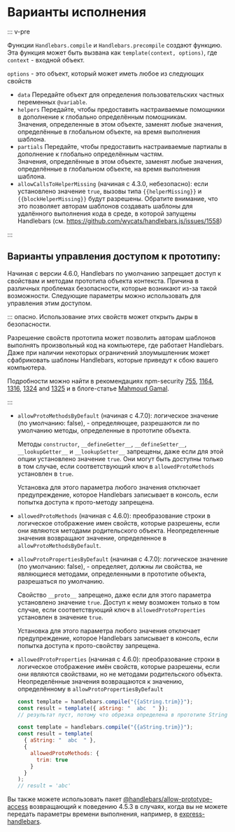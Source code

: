 # Варианты исполнения

::: v-pre

Функции `Handlebars.compile` и `Handlebars.precompile` создают функцию. Эта функция может быть вызвана как `template(context, options)`, где `context` - входной объект.

`options` - это объект, который может иметь любое из следующих свойств

- `data` Передайте объект для определения пользовательских частных переменных `@variable`.
- `helpers` Передайте, чтобы предоставить настраиваемые помощники в дополнение к глобально определённым помощникам.  
  Значения, определенные в этом объекте, заменят любые значения, определённые в глобальном объекте, на время выполнения шаблона.
- `partials` Передайте, чтобы предоставить настраиваемые партиалы в дополнение к глобально определённым частям.  
  Значения, определённые в этом объекте, заменят любые значения, определённые в глобальном объекте, на время выполнения шаблона.
- `allowCallsToHelperMissing` (начиная с 4.3.0, небезопасно): если установлено значение `true`, вызовы типа `{{helperMissing}}` и `{{blockHelperMissing}}` будут разрешены. Обратите внимание, что это позволяет авторам шаблонов создавать шаблоны для удалённого выполнения кода в среде, в которой запущены Handlebars (см. https://github.com/wycats/handlebars.js/issues/1558)

:::

## Варианты управления доступом к прототипу:

Начиная с версии 4.6.0, Handlebars по умолчанию запрещает доступ к свойствам и методам прототипа объекта контекста.
Причина в различных проблемах безопасности, которые возникают из-за такой возможности. Следующие параметры можно использовать для управления этим доступом.

::: опасно. Использование этих свойств может открыть дыры в безопасности.

Разрешение свойств прототипа может позволить авторам шаблонов выполнять произвольный код на компьютере, где работает Handlebars. Даже при наличии некоторых ограничений злоумышленник может сфабриковать шаблоны Handlebars, которые приведут к сбою вашего компьютера.

Подробности можно найти в рекомендациях npm-security [755](https://www.npmjs.com/advisories/755),
[1164](https://www.npmjs.com/advisories/1164), [1316](https://www.npmjs.com/advisories/1316),
[1324](https://www.npmjs.com/advisories/1324) and [1325](https://www.npmjs.com/advisories/1325) и в блоге-статье [Mahmoud Gamal](http://mahmoudsec.blogspot.com/2019/04/handlebars-template-injection-and-rce.html).

:::

- `allowProtoMethodsByDefault` (начиная с 4.7.0): логическое значение (по умолчанию: false), - определяющее, разрешаются ли по умолчанию методы, определенные в прототипе объекта.

  Методы `constructor`, `__defineGetter__`, `__defineSetter__`, `__lookupGetter__` и `__lookupSetter__` запрещены, даже если для этой опции установлено значение `true`. Они могут быть доступны только в том случае, если соответствующий ключ в `allowedProtoMethods` установлен в `true`.

  Установка для этого параметра любого значения отключает предупреждение, которое Handlebars записывает в консоль, если попытка доступа к прото-методу запрещена.

- `allowedProtoMethods` (начиная с 4.6.0): преобразование строки в логическое отображение имен свойств, которые разрешены, если они являются методами родительского объекта. Неопределенные значения возвращают значение, определенное в `allowProtoMethodsByDefault`.
- `allowProtoPropertiesByDefault` (начиная с 4.7.0): логическое значение (по умолчанию: false), - определяет, должны ли свойства, не являющиеся методами, определенными в прототипе объекта, разрешаться по умолчанию.

  Свойство `__proto__` запрещено, даже если для этого параметра установлено значение `true`. Доступ к нему возможен только в том случае, если соответствующий ключ в `allowedProtoProperties` установлен в значение `true`.

  Установка для этого параметра любого значения отключает предупреждение, которое Handlebars записывает в консоль, если попытка доступа к прото-свойству запрещена.

- `allowedProtoProperties` (начиная с 4.6.0): преобразование строки в логическое отображение имён свойств, которые разрешены, если они являются свойствами, но не методами родительского объекта. Неопределённые значения возвращаются к значению, определённому в
  `allowProtoPropertiesByDefault`

  ```js
  const template = handlebars.compile("{{aString.trim}}");
  const result = template({ aString: "  abc  " });
  // результат пуст, потому что обрезка определена в прототипе String
  ```

  ```js
  const template = handlebars.compile("{{aString.trim}}");
  const result = template(
    { aString: "  abc  " },
    {
      allowedProtoMethods: {
        trim: true
      }
    }
  );
  // result = 'abc'
  ```

Вы также можете использовать пакет
[@handlebars/allow-prototype-access](https://www.npmjs.com/package/@handlebars/allow-prototype-access) возвращающий к поведению 4.5.3
в случаях, когда вы не можете передать параметры времени выполнения, например, в
[express-handlebars](https://www.npmjs.com/package/express-handlebars).

